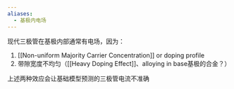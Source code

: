 ```yaml
---
aliases:
  - 基极内电场
---
```

现代三极管在基极内部通常有电场，因为：

1. [[Non-uniform Majority Carrier Concentration]] or doping profile
2. 带隙宽度不均匀（[[Heavy Doping Effect]]、alloying in base基极的合金？）

上述两种效应会让基础模型预测的三极管电流不准确